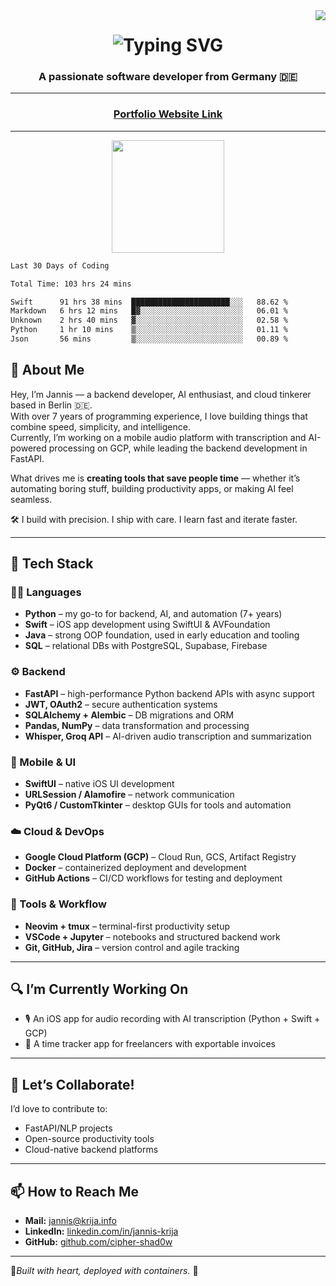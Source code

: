 <img align="right" src="https://visitor-badge.laobi.icu/badge?page_id=cipher-shad0w.cipher-shad0w" />

<h1 align="center">
  <img src="https://readme-typing-svg.herokuapp.com/?font=Righteous&size=35&center=true&vCenter=true&width=500&height=70&duration=4000&lines=Hi+There!+👋;+I'm+Jannis+Krija!;" alt="Typing SVG" />
</h1>

<h3 align="center">A passionate software developer from Germany 🇩🇪</h3>

---

<h3 align="center">
  <a href="https://www.krija.info">
    Portfolio Website Link
  </a>
</h3>

---

<p align="center">
  <a href="https://github.com/cipher-shad0w">
    <img height="180em" src="https://github-readme-stats-eight-theta.vercel.app/api?username=cipher-shad0w&show_icons=true&include_all_commits=true&count_private=true&theme=gruvbox"/>
  </a>
</p>


<!--START_SECTION:waka-->

```txt
Last 30 Days of Coding

Total Time: 103 hrs 24 mins

Swift      91 hrs 38 mins  ██████████████████████░░░   88.62 %
Markdown   6 hrs 12 mins   █▓░░░░░░░░░░░░░░░░░░░░░░░   06.01 %
Unknown    2 hrs 40 mins   ▓░░░░░░░░░░░░░░░░░░░░░░░░   02.58 %
Python     1 hr 10 mins    ▒░░░░░░░░░░░░░░░░░░░░░░░░   01.11 %
Json       56 mins         ▒░░░░░░░░░░░░░░░░░░░░░░░░   00.89 %
```

<!--END_SECTION:waka-->

## 👤 About Me

Hey, I’m Jannis — a backend developer, AI enthusiast, and cloud tinkerer based in Berlin 🇩🇪.  
With over 7 years of programming experience, I love building things that combine speed, simplicity, and intelligence.  
Currently, I’m working on a mobile audio platform with transcription and AI-powered processing on GCP, while leading the backend development in FastAPI.

What drives me is **creating tools that save people time** — whether it’s automating boring stuff, building productivity apps, or making AI feel seamless.

🛠️ I build with precision. I ship with care. I learn fast and iterate faster.

---

## 🚀 Tech Stack

### 👨‍💻 Languages
- **Python** – my go-to for backend, AI, and automation (7+ years)
- **Swift** – iOS app development using SwiftUI & AVFoundation
- **Java** – strong OOP foundation, used in early education and tooling
- **SQL** – relational DBs with PostgreSQL, Supabase, Firebase

### ⚙️ Backend
- **FastAPI** – high-performance Python backend APIs with async support
- **JWT, OAuth2** – secure authentication systems
- **SQLAlchemy + Alembic** – DB migrations and ORM
- **Pandas, NumPy** – data transformation and processing
- **Whisper, Groq API** – AI-driven audio transcription and summarization

### 📱 Mobile & UI
- **SwiftUI** – native iOS UI development
- **URLSession / Alamofire** – network communication
- **PyQt6 / CustomTkinter** – desktop GUIs for tools and automation

### ☁️ Cloud & DevOps
- **Google Cloud Platform (GCP)** – Cloud Run, GCS, Artifact Registry
- **Docker** – containerized deployment and development
- **GitHub Actions** – CI/CD workflows for testing and deployment

### 🧰 Tools & Workflow
- **Neovim + tmux** – terminal-first productivity setup
- **VSCode + Jupyter** – notebooks and structured backend work
- **Git, GitHub, Jira** – version control and agile tracking

---

## 🔍 I’m Currently Working On
- 🎙️ An iOS app for audio recording with AI transcription (Python + Swift + GCP)
- 🧾 A time tracker app for freelancers with exportable invoices

---

## 🤝 Let’s Collaborate!
I’d love to contribute to:
- FastAPI/NLP projects
- Open-source productivity tools
- Cloud-native backend platforms

---

## 📫 How to Reach Me
- **Mail:** jannis@krija.info
- **LinkedIn:** [linkedin.com/in/jannis-krija](https://linkedin.com/in/jannis-krija)
- **GitHub:** [github.com/cipher-shad0w](https://github.com/cipher-shad0w)

---

🤍*Built with heart, deployed with containers.* 🐳

